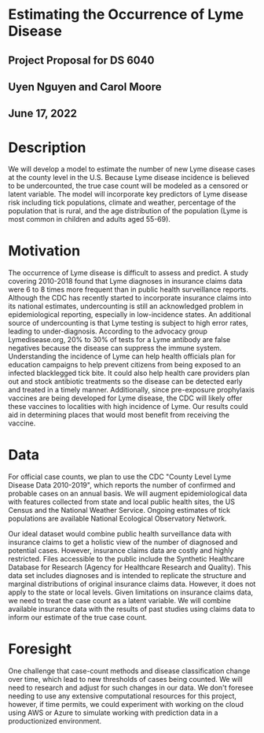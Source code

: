 # Estimating the Occurrence of Lyme Disease

## Project Proposal for DS 6040

## Uyen Nguyen and Carol Moore

## June 17, 2022

# Description

We will develop a model to estimate the number of new Lyme disease cases at the county level in the U.S. Because Lyme disease incidence is believed to be undercounted, the true case count will be modeled as a censored or latent variable. The model will incorporate key predictors of Lyme disease risk including tick populations, climate and weather, percentage of the population that is rural, and the age distribution of the population (Lyme is most common in children and adults aged 55-69).

# Motivation

The occurrence of Lyme disease is difficult to assess and predict. A study covering 2010-2018 found that Lyme diagnoses in insurance claims data were 6 to 8 times more frequent than in public health surveillance reports. Although the CDC has recently started to incorporate insurance claims into its national estimates, undercounting is still an acknowledged problem in epidemiological reporting, especially in low-incidence states. An additional source of undercounting is that Lyme testing is subject to high error rates, leading to under-diagnosis. According to the advocacy group Lymedisease.org, 20% to 30% of tests for a Lyme antibody are false negatives because the disease can suppress the immune system.
Understanding the incidence of Lyme can help health officials plan for education campaigns to help prevent citizens from being exposed to an infected blacklegged tick bite. It could also help health care providers plan out and stock antibiotic treatments so the disease can be detected early and treated in a timely manner. Additionally, since pre-exposure prophylaxis vaccines are being developed for Lyme disease, the CDC will likely offer these vaccines to localities with high incidence of Lyme. Our results could aid in determining places that would most benefit from receiving the vaccine.

# Data

For official case counts, we plan to use the CDC "County Level Lyme Disease Data 2010-2019", which reports the number of confirmed and probable cases on an annual basis. We will augment epidemiological data with features collected from state and local public health sites, the US Census and the National Weather Service. Ongoing estimates of tick populations are available National Ecological Observatory Network.

Our ideal dataset would combine public health surveillance data with insurance claims to get a holistic view of the number of diagnosed and potential cases. However, insurance claims data are costly and highly restricted. Files accessible to the public include the Synthetic Healthcare Database for Research (Agency for Healthcare Research and Quality). This data set includes diagnoses and is intended to replicate the structure and marginal distributions of original insurance claims data. However, it does not apply to the state or local levels.
Given limitations on insurance claims data, we need to treat the case count as a latent variable. We will combine available insurance data with the results of past studies using claims data to inform our estimate of the true case count.

# Foresight

One challenge that case-count methods and disease classification change over time, which lead to new thresholds of cases being counted. We will need to research and adjust for such changes in our data. We don't foresee needing to use any extensive computational resources for this project, however, if time permits, we could experiment with working on the cloud using AWS or Azure to simulate working with prediction data in a productionized environment.
